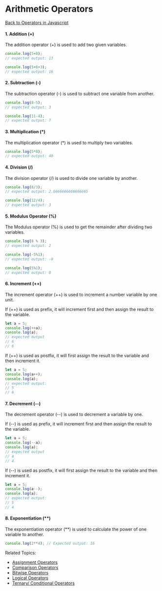 # Arithmetic Operators
[Back to Operators in Javascript](../README.md#operators-in-javascript)


#### 1. Addition (+)
The addition operator (+) is used to add two given variables.
```js
console.log(5+8);
// expected output: 13

console.log(5+8+3);
// expected output: 16
```

#### 2. Subtraction (-)
The subtraction operator (-) is used to subtract one variable from another.
```js
console.log(8-5);
// expected output: 3

console.log(11-4);
// expected output: 7
```

#### 3. Multiplication (*)
The multiplication operator (*) is used to multiply two variables.
```js
console.log(5*8);
// expected output: 40
```

#### 4. Division (/)
The division operator (/) is used to divide one variable by another.
```js
console.log(8/3);
// expected output: 2.6666666666666665

console.log(12/4);
// expected output: 3
```

#### 5. Modulus Operator (%)
The Modulus operator (%) is used to get the remainder after dividing two variables.
```js
console.log(8 % 3);
// expected output: 2
```

```js
console.log(-5%1);
// expected output: -0
```

```js
console.log(5%1);
// expected output: 0
```

#### 6. Increment (++)
The increment operator (++) is used to increment a number variable by one unit.

If (++) is used as prefix, it will increment first and then assign the result to the variable.
```js
let a = 5;
console.log(++a);
console.log(a);
// expected output
// 6
// 6
```

If (++) is used as postfix, it will first assign the result to the variable and then increment it.
```js
let a = 5;
console.log(a++);
console.log(a);
// expected output: 
// 5
// 6
```

#### 7. Decrement (--)
The decrement operator (--) is used to decrement a variable by one.

If (--) is used as prefix, it will increment first and then assign the result to the variable.
```js
let a = 5;
console.log(--a);
console.log(a);
// expected output
// 4
// 4
```

If (--) is used as postfix, it will first assign the result to the variable and then increment it.
```js
let a = 5;
console.log(a--);
console.log(a);
// expected output: 
// 5
// 4
```

#### 8. Exponentiation (**)
The exponentiation operator (**) is used to calculate the power of one variable to another.
```js
console.log(2**4); // Expected output: 16
```


Related Topics:
- [Assignment Operators](../1.Assignment_Operators/README.md#assignment-operators)
- [Comparison Operators](../3.Comparison_Operators/README.md#comparison-operators)
- [Bitwise Operators](../4.Bitwise_Operators/README.md#bitwise-operators)
- [Logical Operators](../5.Logical_Operators/README.md#logical-operators)
- [Ternary/ Conditional Operators](../6.Ternary_Operators/README.md#ternary-conditional-operators)